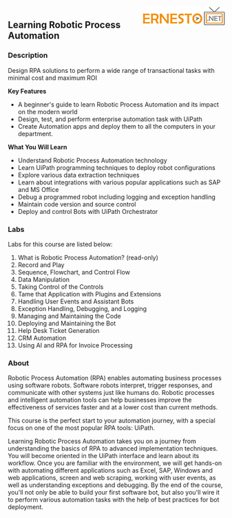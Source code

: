 <img align="right" src="./logo.png">


<h2><span style="color:red;"></span>Learning Robotic Process Automation</h2>

### Description

Design RPA solutions to perform a wide range of transactional tasks with minimal cost and maximum ROI

**Key Features**

- A beginner's guide to learn Robotic Process Automation and its impact on the modern world
- Design, test, and perform enterprise automation task with UiPath
- Create Automation apps and deploy them to all the computers in your department.

**What You Will Learn**

- Understand Robotic Process Automation technology
- Learn UiPath programming techniques to deploy robot configurations
- Explore various data extraction techniques
- Learn about integrations with various popular applications such as SAP and MS Office
- Debug a programmed robot including logging and exception handling
- Maintain code version and source control
- Deploy and control Bots with UiPath Orchestrator

### Labs

Labs for this course are listed below:

1. What is Robotic Process Automation? (read-only)
2. Record and Play
3. Sequence, Flowchart, and Control Flow
4. Data Manipulation
5. Taking Control of the Controls
6. Tame that Application with Plugins and Extensions
7. Handling User Events and Assistant Bots
8. Exception Handling, Debugging, and Logging
9. Managing and Maintaining the Code
10. Deploying and Maintaining the Bot
11. Help Desk Ticket Generation
12. CRM Automation
13. Using AI and RPA for Invoice Processing


### About

Robotic Process Automation (RPA) enables automating business processes using software robots. Software robots interpret, trigger responses, and communicate with other systems just like humans do. Robotic processes and intelligent automation tools can help businesses improve the effectiveness of services faster and at a lower cost than current methods.

This course is the perfect start to your automation journey, with a special focus on one of the most popular RPA tools: UiPath.

Learning Robotic Process Automation takes you on a journey from understanding the basics of RPA to advanced implementation techniques. You will become oriented in the UiPath interface and learn about its workflow. Once you are familiar with the environment, we will get hands-on with automating different applications such as Excel, SAP, Windows and web applications, screen and web scraping, working with user events, as well as understanding exceptions and debugging. By the end of the course, you'll not only be able to build your first software bot, but also you'll wire it to perform various automation tasks with the help of best practices for bot deployment.
